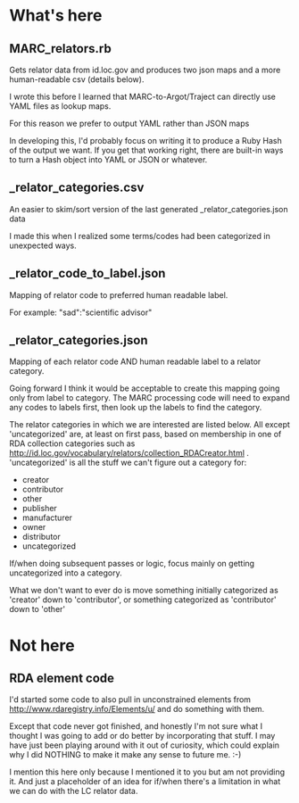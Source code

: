 # What's here

## MARC_relators.rb

Gets relator data from id.loc.gov and produces two json maps and a more human-readable csv (details below).

I wrote this before I learned that MARC-to-Argot/Traject can directly use YAML files as lookup maps. 

For this reason we prefer to output YAML rather than JSON maps

In developing this, I'd probably focus on writing it to produce a Ruby Hash of the output we want. If you get that working right, there are built-in ways to turn a Hash object into YAML or JSON or whatever. 


## _relator_categories.csv
An easier to skim/sort version of the last generated _relator_categories.json data

I made this when I realized some terms/codes had been categorized in unexpected ways. 

## _relator_code_to_label.json

Mapping of relator code to preferred human readable label. 

For example:
"sad":"scientific advisor"


## _relator_categories.json

Mapping of each relator code AND human readable label to a relator category. 

Going forward I think it would be acceptable to create this mapping going only from label to category. The MARC processing code will need to expand any codes to labels first, then look up the labels to find the category.

The relator categories in which we are interested are listed below. All except 'uncategorized' are, at least on first pass, based on membership in one of RDA collection categories such as http://id.loc.gov/vocabulary/relators/collection_RDACreator.html . 'uncategorized' is all the stuff we can't figure out a category for: 

- creator
- contributor
- other
- publisher
- manufacturer
- owner
- distributor
- uncategorized

If/when doing subsequent passes or logic, focus mainly on getting uncategorized into a category.

What we don't want to ever do is move something initially categorized as 'creator' down to 'contributor', or something categorized as 'contributor' down to 'other'

# Not here
## RDA element code

I'd started some code to also pull in unconstrained elements from http://www.rdaregistry.info/Elements/u/ and do something with them. 

Except that code never got finished, and honestly I'm not sure what I thought I was going to add or do better by incorporating that stuff. I may have just been playing around with it out of curiosity, which could explain why I did NOTHING to make it make any sense to future me. :-) 

I mention this here only because I mentioned it to you but am not providing it. And just a placeholder of an idea for if/when there's a limitation in what we can do with the LC relator data.




